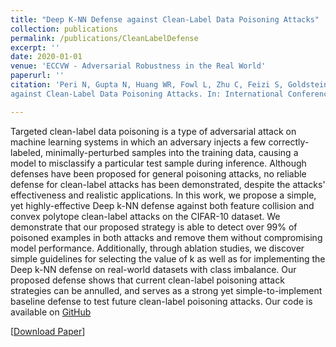 ```yaml
---
title: "Deep K-NN Defense against Clean-Label Data Poisoning Attacks"
collection: publications
permalink: /publications/CleanLabelDefense
excerpt: ''
date: 2020-01-01
venue: 'ECCVW - Adversarial Robustness in the Real World'
paperurl: ''
citation: 'Peri N, Gupta N, Huang WR, Fowl L, Zhu C, Feizi S, Goldstein T, Dickerson JP. Deep k-NN Defense
against Clean-Label Data Poisoning Attacks. In: International Conference on Machine Learning Workshops, ICMLW (2020)'

---
```

Targeted clean-label data poisoning is a type of adversarial attack on machine learning systems in which an adversary injects a few correctly-labeled, minimally-perturbed samples into the training data, causing a model to misclassify a particular test sample during inference. Although defenses have been proposed for general poisoning attacks, no reliable defense for clean-label attacks has been demonstrated, despite the attacks' effectiveness and realistic applications. In this work, we propose a simple, yet highly-effective Deep k-NN defense against both feature collision and convex polytope clean-label attacks on the CIFAR-10 dataset. We demonstrate that our proposed strategy is able to detect over 99% of poisoned examples in both attacks and remove them without compromising model performance. Additionally, through ablation studies, we discover simple guidelines for selecting the value of k as well as for implementing the Deep k-NN defense on real-world datasets with class imbalance. Our proposed defense shows that current clean-label poisoning attack strategies can be annulled, and serves as a strong yet simple-to-implement baseline defense to test future clean-label poisoning attacks. Our code is available on [GitHub](https://github.com/neeharperi/DeepKNNDefense)

[[Download Paper](http://neeharperi.com/files/CleanLabelDefense.pdf)]